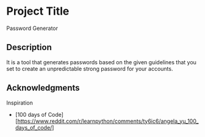 # Project Title 
Password Generator

## Description
It is a tool that generates passwords based on the given guidelines that you set to create an unpredictable strong password for your accounts.

## Acknowledgments

Inspiration
* [100 days of Code][https://www.reddit.com/r/learnpython/comments/ty6ic6/angela_yu_100_days_of_code/]
